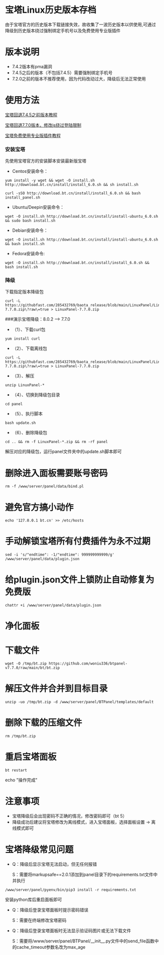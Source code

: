 # 宝塔Linux历史版本存档
由于宝塔官方的历史版本下载链接失效，故收集了一波历史版本以供使用,可通过降级到历史版本绕过强制绑定手机号以及免费使用专业版插件

# 版本说明
* 7.4.2版本有pma漏洞
* 7.4.5之后的版本（不包括7.4.5）需要强制绑定手机号
* 7.2.0之前的版本不推荐使用，因为代码改动过大，降级后无法正常使用

# 使用方法
[宝塔回退7.4.5之前版本教程](https://blog.csdn.net/saygoodbyeyo/article/details/132534437)

[宝塔回退7.7.0版本，修改js绕过登陆限制](https://blog.csdn.net/saygoodbyeyo/article/details/132540562)

[宝塔免费使用专业版插件教程](https://blog.csdn.net/saygoodbyeyo/article/details/132542724)

### 安装宝塔

先使用宝塔官方的安装脚本安装最新版宝塔
* Centos安装命令：

```
yum install -y wget && wget -O install.sh http://download.bt.cn/install/install_6.0.sh && sh install.sh
```
```
curl -sSO http://download.bt.cn/install/install_6.0.sh && bash install_panel.sh 
```
* Ubuntu/Deepin安装命令：
```
wget -O install.sh http://download.bt.cn/install/install-ubuntu_6.0.sh && sudo bash install.sh 
```
* Debian安装命令：
```
wget -O install.sh http://download.bt.cn/install/install-ubuntu_6.0.sh && bash install.sh 
```
* Fedora安装命令:
```
wget -O install.sh http://download.bt.cn/install/install_6.0.sh && bash install.sh
```

### 降级
下载指定版本降级包
```
curl -L https://githubfast.com/285432769/baota_release/blob/main/LinuxPanel/LinuxPanel-7.7.0.zip\?raw\=true > LinuxPanel-7.7.0.zip
```
###演示宝塔降级：8.0.2 --> 7.7.0

* （1）、下载curl包
```
yum install curl
```
* （2）、下载离线包
```
curl -L https://githubfast.com/285432769/baota_release/blob/main/LinuxPanel/LinuxPanel-7.7.0.zip\?raw\=true > LinuxPanel-7.7.0.zip
```
* （3）、解压
```
unzip LinuxPanel-*
```
* （4）、切换到降级包目录
```
cd panel
```
* （5）、执行脚本
```
bash update.sh
```
* （6）、删除降级包
```
cd .. && rm -f LinuxPanel-*.zip && rm -rf panel
```
解压对应的降级包，运行panel文件夹中的update.sh脚本即可
# 删除进入面板需要账号密码
```
rm -f /www/server/panel/data/bind.pl
```
# 避免官方搞小动作
```
echo '127.0.0.1 bt.cn' >> /etc/hosts
```

# 手动解锁宝塔所有付费插件为永不过期
```
sed -i 's/"endtime": -1/"endtime": 999999999999/g' /www/server/panel/data/plugin.json
```
# 给plugin.json文件上锁防止自动修复为免费版
```
chattr +i /www/server/panel/data/plugin.json
```

# 净化面板
# 下载文件
```
wget -O /tmp/bt.zip https://github.com/woniu336/btpanel-v7.7.0/raw/main/bt/bt.zip
```

# 解压文件并合并到目标目录
```
unzip -uo /tmp/bt.zip -d /www/server/panel/BTPanel/templates/default
```

# 删除下载的压缩文件
```
rm /tmp/bt.zip
```

# 重启宝塔面板
```
bt restart
```
echo "操作完成"


# 注意事项

* 宝塔降级后会出现密码不正确的情况，修改密码即可（bt 5）
* 降级成功后建议将宝塔修改为离线模式，进入宝塔面板，选择面板设置 -> 离线模式即可

# 宝塔降级常见问题

* Q：降级后显示宝塔无法启动，但无任何报错

  S：需要将markupsafe==2.0.1添加到panel目录下的requirements.txt文件中并执行
```
/www/server/panel/pyenv/bin/pip3 install -r requirements.txt
```
安装python库后重启面板即可

* Q：降级后登录宝塔面板时提示密码错误

  S：需要在终端修改宝塔密码

* Q：降级后登录宝塔面板时无法显示验证码图片或无法下载文件

  S：需要将/www/server/panel/BTPanel/\_\_init\_\_.py文件中的send_file函数中的cache_timeout参数名改为max_age
